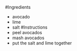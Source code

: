 #Ingredients
- avocado
- lime
- salt
#Instructions
- peel avocados
- mash avocados
- put the salt and lime together
